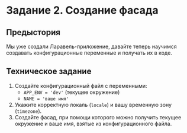 # Задание 2. Создание фасада

## Предыстория

Мы уже создали Ларавель-приложение, давайте теперь научимся создавать конфигурационные переменные и получать их в коде. 

## Техническое задание

1. Создайте конфигурационный файл с переменными:
   * `APP_ENV = 'dev'` (текущее окружение)
   * `NAME = 'ваше имя'`
2. Укажите корректную локаль (`locale`) и вашу временную зону (`timezone`).
3. Создайте фасад, при помощи которого можно получить текущее окружение и ваше имя, взятые из конфигурационного файла.  
   
